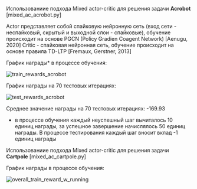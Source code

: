 Использованиие подхода Mixed actor-critic для решения задачи **Acrobot** [mixed_ac_acrobot.py]

Actor представляет собой спайковую нейронную сеть (вход сети - неспайковый, скрытый и выходной слои - спайковые), обучение происходит на основе PGCN (Policy Gradien Coagent Network) [Aenugu, 2020]
Critic - спайковая нейронная сеть, обучение происходит на основе правила TD-LTP [Fremaux, Gerstner, 2013]

График награды* в процессе обучения:

![train_rewards_acrobot](https://github.com/tiyunes/snn_rl/assets/79756733/609f8ea4-e976-4323-952b-27029b4e2d79)


График награды на 70 тестовых итерациях:

![test_rewards_acrobot](https://github.com/tiyunes/snn_rl/assets/79756733/02fe8f11-07b6-4abd-93c2-ae30198bc884)



Среднее значение награды на 70 тестовых итерациях: -169.93

* в процессе обучения каждый неуспешный шаг вычиталось 10 единиц награды, за успешное завершение начислялось 50 единиц награды. В процессе тестирования каждый шаг вносит вклад -1 единиц награды

Использованиие подхода Mixed actor-critic для решения задачи **Cartpole** [mixed_ac_cartpole.py]

График награды в процессе обучения:

![overall_train_reward_w_running](https://github.com/tiyunes/snn_rl/assets/79756733/477da3e3-1b35-42c5-b34d-288aad969932)
